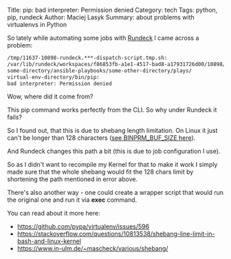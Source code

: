 Title: pip: bad interpreter: Permission denied
Category: tech
Tags: python, pip, rundeck
Author: Maciej Lasyk
Summary: about problems with virtualenvs in Python

So lately while automating some jobs with [Rundeck](https://www.rundeck.org)
I came across a problem:

```bash
/tmp/11637-10898-rundeck.***-dispatch-script.tmp.sh:
/var/lib/rundeck/workspaces/f86853fb-a1e1-4517-bad8-a17931726d00/10898/
some-directory/ansible-playbooks/some-other-directory/plays/
virtual-env-directory/bin/pip:
bad interpreter: Permission denied
```

Wow, where did it come from?

This pip command works perfectly from the CLI. So why under
Rundeck it fails?

So I found out, that this is due to shebang length limitation. On Linux it just
can't be longer than 128 characters ([see BINPRM_BUF_SIZE
here](https://github.com/torvalds/linux/blob/master/include/uapi/linux/binfmts.h#L19)).

And Rundeck changes this path a bit (this is due to job configuration I use).

So as I didn't want to recompile my Kernel for that to make it work I simply 
made sure that the whole shebang would fit the 128 chars limit by shortening
the path mentioned in error above.

There's also another way - one could create a wrapper script that would run
the original one and run it via **exec** command.

You can read about it more here:

- <https://github.com/pypa/virtualenv/issues/596>
- <https://stackoverflow.com/questions/10813538/shebang-line-limit-in-bash-and-linux-kernel>
- <https://www.in-ulm.de/~mascheck/various/shebang/>
